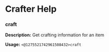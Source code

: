 # Crafter Help

### craft

**Description:** Get crafting information for an item

**Usage:** `<@1275521742961508432>craft`

